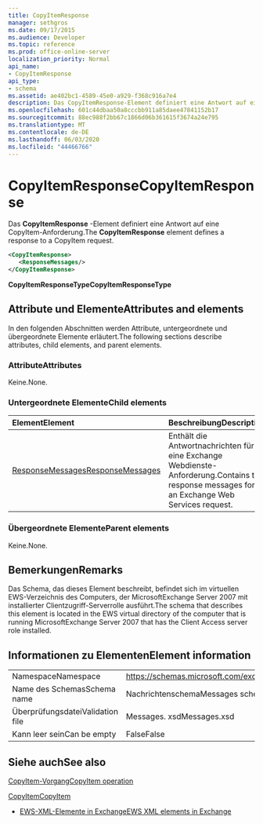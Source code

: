 ```yaml
---
title: CopyItemResponse
manager: sethgros
ms.date: 09/17/2015
ms.audience: Developer
ms.topic: reference
ms.prod: office-online-server
localization_priority: Normal
api_name:
- CopyItemResponse
api_type:
- schema
ms.assetid: ae402bc1-4589-45e0-a929-f368c916a7e4
description: Das CopyItemResponse-Element definiert eine Antwort auf eine CopyItem-Anforderung.
ms.openlocfilehash: 601c44dbaa50a8cccbb911a85daee47841152b17
ms.sourcegitcommit: 88ec988f2bb67c1866d06b361615f3674a24e795
ms.translationtype: MT
ms.contentlocale: de-DE
ms.lasthandoff: 06/03/2020
ms.locfileid: "44466766"
---
```

# <a name="copyitemresponse"></a><span data-ttu-id="5f333-103">CopyItemResponse</span><span class="sxs-lookup"><span data-stu-id="5f333-103">CopyItemResponse</span></span>

<span data-ttu-id="5f333-104">Das **CopyItemResponse** -Element definiert eine Antwort auf eine CopyItem-Anforderung.</span><span class="sxs-lookup"><span data-stu-id="5f333-104">The **CopyItemResponse** element defines a response to a CopyItem request.</span></span> 
  
```xml
<CopyItemResponse>
   <ResponseMessages/>
</CopyItemResponse>
```

 <span data-ttu-id="5f333-105">**CopyItemResponseType**</span><span class="sxs-lookup"><span data-stu-id="5f333-105">**CopyItemResponseType**</span></span>
## <a name="attributes-and-elements"></a><span data-ttu-id="5f333-106">Attribute und Elemente</span><span class="sxs-lookup"><span data-stu-id="5f333-106">Attributes and elements</span></span>

<span data-ttu-id="5f333-107">In den folgenden Abschnitten werden Attribute, untergeordnete und übergeordnete Elemente erläutert.</span><span class="sxs-lookup"><span data-stu-id="5f333-107">The following sections describe attributes, child elements, and parent elements.</span></span>
  
### <a name="attributes"></a><span data-ttu-id="5f333-108">Attribute</span><span class="sxs-lookup"><span data-stu-id="5f333-108">Attributes</span></span>

<span data-ttu-id="5f333-109">Keine.</span><span class="sxs-lookup"><span data-stu-id="5f333-109">None.</span></span>
  
### <a name="child-elements"></a><span data-ttu-id="5f333-110">Untergeordnete Elemente</span><span class="sxs-lookup"><span data-stu-id="5f333-110">Child elements</span></span>

|<span data-ttu-id="5f333-111">**Element**</span><span class="sxs-lookup"><span data-stu-id="5f333-111">**Element**</span></span>|<span data-ttu-id="5f333-112">**Beschreibung**</span><span class="sxs-lookup"><span data-stu-id="5f333-112">**Description**</span></span>|
|:-----|:-----|
|[<span data-ttu-id="5f333-113">ResponseMessages</span><span class="sxs-lookup"><span data-stu-id="5f333-113">ResponseMessages</span></span>](responsemessages.md) <br/> |<span data-ttu-id="5f333-114">Enthält die Antwortnachrichten für eine Exchange Webdienste-Anforderung.</span><span class="sxs-lookup"><span data-stu-id="5f333-114">Contains the response messages for an Exchange Web Services request.</span></span>  <br/> |
   
### <a name="parent-elements"></a><span data-ttu-id="5f333-115">Übergeordnete Elemente</span><span class="sxs-lookup"><span data-stu-id="5f333-115">Parent elements</span></span>

<span data-ttu-id="5f333-116">Keine.</span><span class="sxs-lookup"><span data-stu-id="5f333-116">None.</span></span>
  
## <a name="remarks"></a><span data-ttu-id="5f333-117">Bemerkungen</span><span class="sxs-lookup"><span data-stu-id="5f333-117">Remarks</span></span>

<span data-ttu-id="5f333-118">Das Schema, das dieses Element beschreibt, befindet sich im virtuellen EWS-Verzeichnis des Computers, der MicrosoftExchange Server 2007 mit installierter Clientzugriff-Serverrolle ausführt.</span><span class="sxs-lookup"><span data-stu-id="5f333-118">The schema that describes this element is located in the EWS virtual directory of the computer that is running MicrosoftExchange Server 2007 that has the Client Access server role installed.</span></span>
  
## <a name="element-information"></a><span data-ttu-id="5f333-119">Informationen zu Elementen</span><span class="sxs-lookup"><span data-stu-id="5f333-119">Element information</span></span>

|||
|:-----|:-----|
|<span data-ttu-id="5f333-120">Namespace</span><span class="sxs-lookup"><span data-stu-id="5f333-120">Namespace</span></span>  <br/> |https://schemas.microsoft.com/exchange/services/2006/messages  <br/> |
|<span data-ttu-id="5f333-121">Name des Schemas</span><span class="sxs-lookup"><span data-stu-id="5f333-121">Schema name</span></span>  <br/> |<span data-ttu-id="5f333-122">Nachrichtenschema</span><span class="sxs-lookup"><span data-stu-id="5f333-122">Messages schema</span></span>  <br/> |
|<span data-ttu-id="5f333-123">Überprüfungsdatei</span><span class="sxs-lookup"><span data-stu-id="5f333-123">Validation file</span></span>  <br/> |<span data-ttu-id="5f333-124">Messages. xsd</span><span class="sxs-lookup"><span data-stu-id="5f333-124">Messages.xsd</span></span>  <br/> |
|<span data-ttu-id="5f333-125">Kann leer sein</span><span class="sxs-lookup"><span data-stu-id="5f333-125">Can be empty</span></span>  <br/> |<span data-ttu-id="5f333-126">False</span><span class="sxs-lookup"><span data-stu-id="5f333-126">False</span></span>  <br/> |
   
## <a name="see-also"></a><span data-ttu-id="5f333-127">Siehe auch</span><span class="sxs-lookup"><span data-stu-id="5f333-127">See also</span></span>



[<span data-ttu-id="5f333-128">CopyItem-Vorgang</span><span class="sxs-lookup"><span data-stu-id="5f333-128">CopyItem operation</span></span>](copyitem-operation.md)
  
[<span data-ttu-id="5f333-129">CopyItem</span><span class="sxs-lookup"><span data-stu-id="5f333-129">CopyItem</span></span>](copyitem.md)


- [<span data-ttu-id="5f333-130">EWS-XML-Elemente in Exchange</span><span class="sxs-lookup"><span data-stu-id="5f333-130">EWS XML elements in Exchange</span></span>](ews-xml-elements-in-exchange.md)

